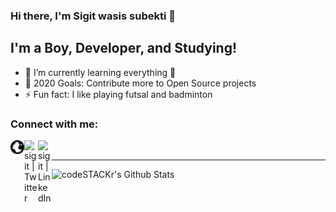 ### Hi there, I'm Sigit wasis subekti 👋

## I'm a Boy, Developer, and Studying!
- 🌱 I’m currently learning everything 🤣
- 🥅 2020 Goals: Contribute more to Open Source projects
- ⚡ Fun fact: I like playing futsal and badminton

### Connect with me:

[<img align="left" alt="sigit-wasis.github.io" width="22px" src="https://raw.githubusercontent.com/iconic/open-iconic/master/svg/globe.svg" />][blog]
[<img align="left" alt="sigit | Twitter" width="22px" src="https://cdn.jsdelivr.net/npm/simple-icons@v3/icons/twitter.svg" />][twitter]
[<img align="left" alt="sigit | LinkedIn" width="22px" src="https://cdn.jsdelivr.net/npm/simple-icons@v3/icons/linkedin.svg" />][linkedin]

<br />

---

<img align="left" alt="codeSTACKr's Github Stats" src="https://github-readme-stats.vercel.app/api?username=Sigit-Wasis&show_icons=true&hide_border=true" />

[blog]: https://sigit-wasis.github.io/
[twitter]: https://twitter.com/Sigit_wasis13
[linkedin]: https://www.linkedin.com/in/sigit-wasis-subekti-1840a3165/
